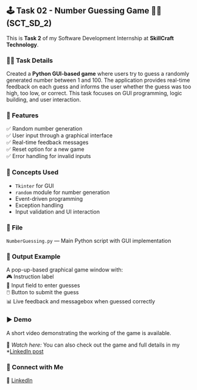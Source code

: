 ## 🕹️ Task 02 - Number Guessing Game 🎯🔢 (SCT_SD_2)

This is **Task 2** of my Software Development Internship at **SkillCraft Technology**.


### 👩‍💻 Task Details  
Created a **Python GUI-based game** where users try to guess a randomly generated number between 1 and 100. The application provides real-time feedback on each guess and informs the user whether the guess was too high, too low, or correct. This task focuses on GUI programming, logic building, and user interaction.


### 🚀 Features  
✅ Random number generation  
✅ User input through a graphical interface  
✅ Real-time feedback messages  
✅ Reset option for a new game  
✅ Error handling for invalid inputs  


### 🧠 Concepts Used  
- `Tkinter` for GUI  
- `random` module for number generation  
- Event-driven programming  
- Exception handling  
- Input validation and UI interaction


### 📁 File  
`NumberGuessing.py` — Main Python script with GUI implementation


### 📌 Output Example  
A pop-up-based graphical game window with:  
🎮 Instruction label  
🔢 Input field to enter guesses  
🖱️ Button to submit the guess  
📊 Live feedback and messagebox when guessed correctly

### ▶ Demo  
A short video demonstrating the working of the game is available.

🎥 *Watch here:* 
You can also check out the game and full details in my *[LinkedIn post]()


### 🔗 Connect with Me  
💼 [LinkedIn]()  
